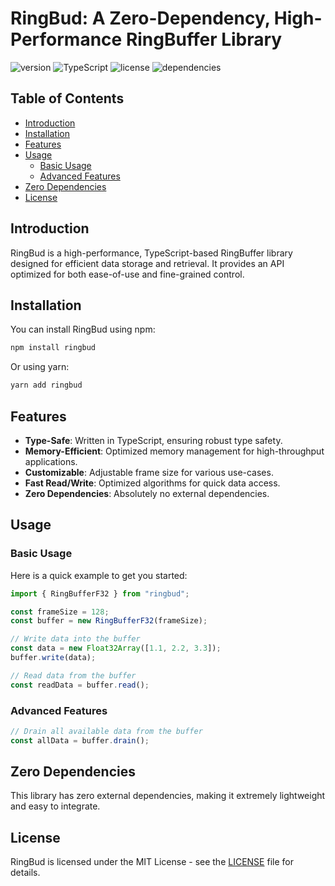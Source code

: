 # RingBud: A Zero-Dependency, High-Performance RingBuffer Library

![version](https://img.shields.io/badge/version-1.0.0-blue)
![TypeScript](https://img.shields.io/badge/-TypeScript-blue)
![license](https://img.shields.io/badge/license-MIT-green)
![dependencies](https://img.shields.io/badge/dependencies-0-orange)

## Table of Contents

- [Introduction](#introduction)
- [Installation](#installation)
- [Features](#features)
- [Usage](#usage)
  - [Basic Usage](#basic-usage)
  - [Advanced Features](#advanced-features)
- [Zero Dependencies](#zero-dependencies)
- [License](#license)

## Introduction

RingBud is a high-performance, TypeScript-based RingBuffer library designed for efficient data storage and retrieval. It provides an API optimized for both ease-of-use and fine-grained control.

## Installation

You can install RingBud using npm:

```bash
npm install ringbud
```

Or using yarn:

```bash
yarn add ringbud
```

## Features

- **Type-Safe**: Written in TypeScript, ensuring robust type safety.
- **Memory-Efficient**: Optimized memory management for high-throughput applications.
- **Customizable**: Adjustable frame size for various use-cases.
- **Fast Read/Write**: Optimized algorithms for quick data access.
- **Zero Dependencies**: Absolutely no external dependencies.

## Usage

### Basic Usage

Here is a quick example to get you started:

```typescript
import { RingBufferF32 } from "ringbud";

const frameSize = 128;
const buffer = new RingBufferF32(frameSize);

// Write data into the buffer
const data = new Float32Array([1.1, 2.2, 3.3]);
buffer.write(data);

// Read data from the buffer
const readData = buffer.read();
```

### Advanced Features

```typescript
// Drain all available data from the buffer
const allData = buffer.drain();
```

## Zero Dependencies

This library has zero external dependencies, making it extremely lightweight and easy to integrate.

## License

RingBud is licensed under the MIT License - see the [LICENSE](LICENSE) file for details.
